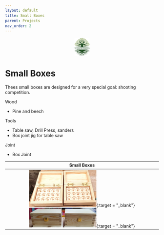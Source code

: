 ```yaml
---
layout: default
title: Small Boxes
parent: Projects
nav_order: 2
---
```

<center>
<img src="../media/Lignarius.png" width="10%" height="10%" align="middle"/>
</center>

# Small Boxes

Thees small boxes are designed for a very special goal: shooting competition. 

Wood
* Pine and beech

Tools
* Table saw, Drill Press, sanders
* Box joint jig for table saw

Joint
* Box Joint

|                                                                                                                                              Small Boxes                                                                                                                                              |
|:-----------------------------------------------------------------------------------------------------------------------------------------------------------------------------------------------------------------------------------------------------------------------------------------------------:|
| [<img alt="image" height="45%" src="/media/Small Box_1.jpg" width="45%"/>](https://garlatti.github.io/media/Small%20Box_1.jpg){:target = "_blank"} [<img alt="image" height="45%" src="/media/Small Box_2.jpg" width="45%"/>](https://garlatti.github.io/media/Small%20Box_2.jpg){:target = "_blank"} |